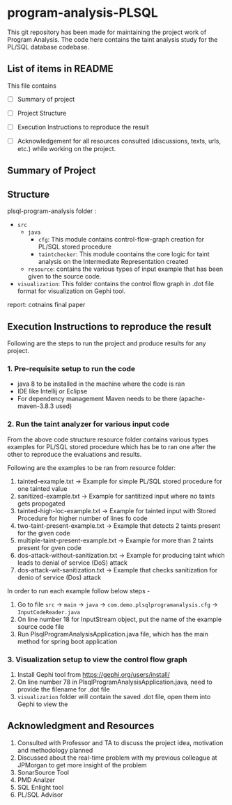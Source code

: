 # program-analysis-PLSQL
This git repository has been made for maintaining the project work of Program Analysis. The code here contains the taint analysis study for the PL/SQL database codebase.


## List of items in README
This file contains
- [ ] Summary of project
- [ ] Project Structure
- [ ] Execution Instructions to reproduce the result 
- [ ] Acknowledgement for all resources consulted (discussions, texts, urls, etc.) while working on the project. 


## Summary of Project

## Structure
plsql-program-analysis folder :

- `src` 
    - `java`
        - `cfg`: This module contains control-flow-graph creation for PL/SQL stored procedure
        - `taintchecker`: This module coontains the core logic for taint analysis on the Intermediate Representation created    
    - `resource`: contains the various types of input example that has been given to the source code.
- `visualization`: This folder contains the control flow graph in .dot file format for visualization on Gephi tool.

report: cotnains final paper

## Execution Instructions to reproduce the result
Following are the steps to run the project and produce results for any project.

### 1. Pre-requisite setup to run the code
- java 8 to be installed in the machine where the code is ran
- IDE like Intellij or Eclipse
- For dependency management Maven needs to be there (apache-maven-3.8.3 used)

### 2. Run the taint analyzer for various input code
       
From the above code structure resource folder contains various types examples for PL/SQL stored procedure which has be to ran one after the other to reproduce the evaluations and results.
       
Following are the examples to be ran from resource folder:
   1. tainted-example.txt  -> Example for simple PL/SQL stored procedure for one tainted value 
   2. sanitized-example.txt -> Example for santitized input where no taints gets propogated
   3. tainted-high-loc-example.txt -> Example for tainted input with Stored Procedure for higher number of lines fo code
   4. two-taint-present-example.txt -> Example that detects 2 taints present for the given code
   5. multiple-taint-present-example.txt -> Example for more than 2 taints present for gven code
   6. dos-attack-without-sanitization.txt -> Example for producing taint which leads to denial of service (DoS) attack
   7. dos-attack-wit-sanitization.txt  -> Example that checks sanitization for denio of service (Dos) attack
        
In order to run each example follow below steps -
   1. Go to file `src` -> `main` -> `java` -> `com.demo.plsqlprogramanalysis.cfg` -> `InputCodeReader.java`
   2. On line number 18 for InputStream object, put the name of the example source code file
   3. Run PlsqlProgramAnalysisApplication.java file, which has the main method for spring boot application

### 3. Visualization setup to view the control flow graph

1. Install Gephi tool from https://gephi.org/users/install/
2. On line number 78 in PlsqlProgramAnalysisApplication.java, need to provide the filename for .dot file
3. `visualization` folder will contain the saved .dot file, open them into Gephi to view the  


## Acknowledgment and Resources
1. Consulted with Professor and TA to discuss the project idea, motivation and methodology planned
2. Discussed about the real-time problem with my previous colleague at JPMorgan to get more insight of the problem
3. SonarSource Tool
4. PMD Analzer
5. SQL Enlight tool
6. PL/SQL Advisor

